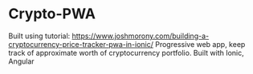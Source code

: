 # Crypto-PWA 

Built using tutorial: https://www.joshmorony.com/building-a-cryptocurrency-price-tracker-pwa-in-ionic/
Progressive web app, keep track of approximate worth of cryptocurrency portfolio. Built with Ionic, Angular 
